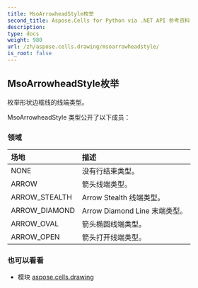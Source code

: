 ```yaml
---
title: MsoArrowheadStyle枚举
second_title: Aspose.Cells for Python via .NET API 参考资料
description:
type: docs
weight: 980
url: /zh/aspose.cells.drawing/msoarrowheadstyle/
is_root: false
---
```

## MsoArrowheadStyle枚举
枚举形状边框线的线端类型。



MsoArrowheadStyle 类型公开了以下成员：

### 领域
|场地|描述|
| :- | :- |
| NONE |没有行结束类型。|
| ARROW |箭头线端类型。|
| ARROW_STEALTH | Arrow Stealth 线端类型。|
| ARROW_DIAMOND | Arrow Diamond Line 末端类型。|
| ARROW_OVAL |箭头椭圆线端类型。|
| ARROW_OPEN |箭头打开线端类型。|



### 也可以看看
* 模块 [aspose.cells.drawing](..)
